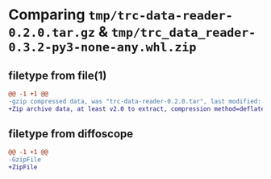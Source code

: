 # Comparing `tmp/trc-data-reader-0.2.0.tar.gz` & `tmp/trc_data_reader-0.3.2-py3-none-any.whl.zip`

## filetype from file(1)

```diff
@@ -1 +1 @@
-gzip compressed data, was "trc-data-reader-0.2.0.tar", last modified: Thu Nov 25 15:07:28 2021, max compression
+Zip archive data, at least v2.0 to extract, compression method=deflate
```

## filetype from diffoscope

```diff
@@ -1 +1 @@
-GzipFile
+ZipFile
```

